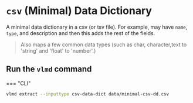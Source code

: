 # `csv` (Minimal) Data Dictionary


A minimal data dictionary in a csv (or tsv file). For example, may have `name`, `type`, and description and then this adds the rest of the fields. 

> Also maps a few common data types (such as char, character,text to 'string' and 'float' to 'number'.)

## Run the `vlmd` command

=== "CLI"

```bash
vlmd extract --inputtype csv-data-dict data/minimal-csv-dd.csv
```